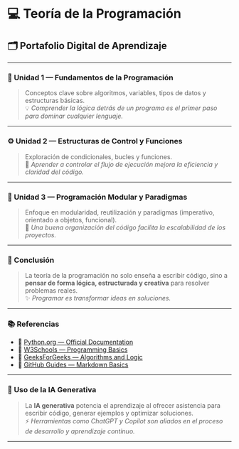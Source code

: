 # 💻 Teoría de la Programación

## 🗂️ Portafolio Digital de Aprendizaje

---

### 🧩 Unidad 1 — Fundamentos de la Programación
> Conceptos clave sobre algoritmos, variables, tipos de datos y estructuras básicas.  
> 💡 *Comprender la lógica detrás de un programa es el primer paso para dominar cualquier lenguaje.*

---

### ⚙️ Unidad 2 — Estructuras de Control y Funciones
> Exploración de condicionales, bucles y funciones.  
> 🧠 *Aprender a controlar el flujo de ejecución mejora la eficiencia y claridad del código.*

---

### 🧱 Unidad 3 — Programación Modular y Paradigmas
> Enfoque en modularidad, reutilización y paradigmas (imperativo, orientado a objetos, funcional).  
> 🚀 *Una buena organización del código facilita la escalabilidad de los proyectos.*

---

### 🧭 Conclusión
> La teoría de la programación no solo enseña a escribir código, sino a **pensar de forma lógica, estructurada y creativa** para resolver problemas reales.  
> ✨ *Programar es transformar ideas en soluciones.*

---

### 📚 Referencias
- 📘 [Python.org — Official Documentation](https://docs.python.org/3/)
- 💾 [W3Schools — Programming Basics](https://www.w3schools.com/)
- 🧠 [GeeksForGeeks — Algorithms and Logic](https://www.geeksforgeeks.org/)
- 🔗 [GitHub Guides — Markdown Basics](https://guides.github.com/features/mastering-markdown/)

---

### 🤖 Uso de la IA Generativa
> La **IA generativa** potencia el aprendizaje al ofrecer asistencia para escribir código, generar ejemplos y optimizar soluciones.  
> ⚡ *Herramientas como ChatGPT y Copilot son aliados en el proceso de desarrollo y aprendizaje continuo.*

---
